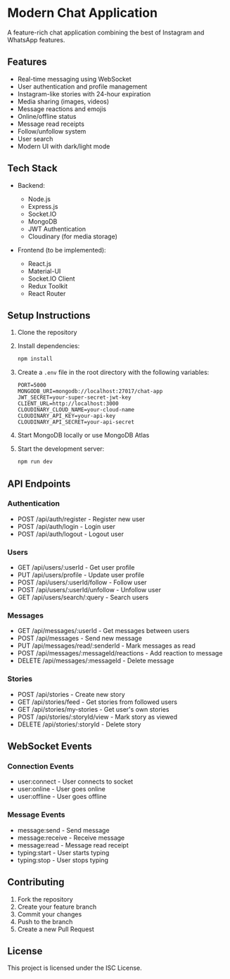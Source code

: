 # Modern Chat Application

A feature-rich chat application combining the best of Instagram and WhatsApp features.

## Features

- Real-time messaging using WebSocket
- User authentication and profile management
- Instagram-like stories with 24-hour expiration
- Media sharing (images, videos)
- Message reactions and emojis
- Online/offline status
- Message read receipts
- Follow/unfollow system
- User search
- Modern UI with dark/light mode

## Tech Stack

- Backend:
  - Node.js
  - Express.js
  - Socket.IO
  - MongoDB
  - JWT Authentication
  - Cloudinary (for media storage)

- Frontend (to be implemented):
  - React.js
  - Material-UI
  - Socket.IO Client
  - Redux Toolkit
  - React Router

## Setup Instructions

1. Clone the repository
2. Install dependencies:
   ```bash
   npm install
   ```

3. Create a `.env` file in the root directory with the following variables:
   ```
   PORT=5000
   MONGODB_URI=mongodb://localhost:27017/chat-app
   JWT_SECRET=your-super-secret-jwt-key
   CLIENT_URL=http://localhost:3000
   CLOUDINARY_CLOUD_NAME=your-cloud-name
   CLOUDINARY_API_KEY=your-api-key
   CLOUDINARY_API_SECRET=your-api-secret
   ```

4. Start MongoDB locally or use MongoDB Atlas

5. Start the development server:
   ```bash
   npm run dev
   ```

## API Endpoints

### Authentication
- POST /api/auth/register - Register new user
- POST /api/auth/login - Login user
- POST /api/auth/logout - Logout user

### Users
- GET /api/users/:userId - Get user profile
- PUT /api/users/profile - Update user profile
- POST /api/users/:userId/follow - Follow user
- POST /api/users/:userId/unfollow - Unfollow user
- GET /api/users/search/:query - Search users

### Messages
- GET /api/messages/:userId - Get messages between users
- POST /api/messages - Send new message
- PUT /api/messages/read/:senderId - Mark messages as read
- POST /api/messages/:messageId/reactions - Add reaction to message
- DELETE /api/messages/:messageId - Delete message

### Stories
- POST /api/stories - Create new story
- GET /api/stories/feed - Get stories from followed users
- GET /api/stories/my-stories - Get user's own stories
- POST /api/stories/:storyId/view - Mark story as viewed
- DELETE /api/stories/:storyId - Delete story

## WebSocket Events

### Connection Events
- user:connect - User connects to socket
- user:online - User goes online
- user:offline - User goes offline

### Message Events
- message:send - Send message
- message:receive - Receive message
- message:read - Message read receipt
- typing:start - User starts typing
- typing:stop - User stops typing

## Contributing

1. Fork the repository
2. Create your feature branch
3. Commit your changes
4. Push to the branch
5. Create a new Pull Request

## License

This project is licensed under the ISC License. 